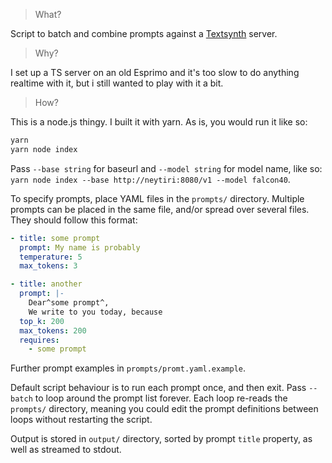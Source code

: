 > What?

Script to batch and combine prompts against a [Textsynth](https://bellard.org/ts_server/) server.

> Why?

I set up a TS server on an old Esprimo and it's too slow to do anything realtime with it, but i still wanted to play with it a bit.

> How?

This is a node.js thingy. I built it with yarn. As is, you would run it like so:

```sh
yarn
yarn node index
```

Pass `--base string` for baseurl and `--model string` for model name, like so: `yarn node index --base http://neytiri:8080/v1 --model falcon40`.

To specify prompts, place YAML files in the `prompts/` directory. Multiple prompts can be placed in the same file, and/or spread over several files. They should follow this format:

```yaml
- title: some prompt
  prompt: My name is probably
  temperature: 5
  max_tokens: 3

- title: another
  prompt: |-
    Dear^some prompt^,
    We write to you today, because
  top_k: 200
  max_tokens: 200
  requires:
    - some prompt
```

Further prompt examples in `prompts/promt.yaml.example`.

Default script behaviour is to run each prompt once, and then exit. Pass `--batch` to loop around the prompt list forever. Each loop re-reads the `prompts/` directory, meaning you could edit the prompt definitions between loops without restarting the script.

Output is stored in `output/` directory, sorted by prompt `title` property, as well as streamed to stdout.

